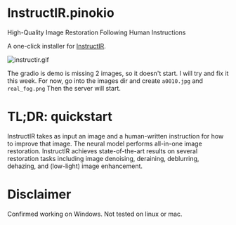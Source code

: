 # InstructIR.pinokio
High-Quality Image Restoration Following Human Instructions

A one-click installer for [InstructIR](https://github.com/mv-lab/InstructIR).

![instructir.gif](instructir.gif)

The gradio is demo is missing 2 images, so it doesn't start. 
I will try and fix it this week. 
For now, go into the images dir and create `a0010.jpg` and `real_fog.png`
Then the server will start. 

# TL;DR: quickstart
InstructIR takes as input an image and a human-written instruction for how to improve that image. The neural model performs all-in-one image restoration. InstructIR achieves state-of-the-art results on several restoration tasks including image denoising, deraining, deblurring, dehazing, and (low-light) image enhancement.


# Disclaimer

Confirmed working on Windows. Not tested on linux or mac.
